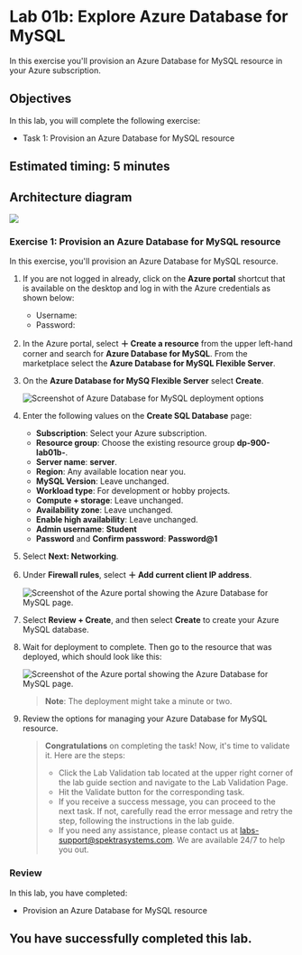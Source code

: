 # Lab 01b: Explore Azure Database for MySQL

In this exercise you'll provision an Azure Database for MySQL resource in your Azure subscription.

## Objectives

In this lab, you will complete the following exercise:

+ Task 1: Provision an Azure Database for MySQL resource
  
## Estimated timing: 5 minutes

## Architecture diagram

![](../images/az900lab22.png)

### Exercise 1: Provision an Azure Database for MySQL resource

In this exercise, you'll provision an Azure Database for MySQL resource.

1. If you are not logged in already, click on the **Azure portal** shortcut that is available on the desktop and log in with the Azure credentials as shown below:
  
   - Username: <inject key="Username" enableCopy="false" />
   - Password: <inject key="Password" enableCopy="false" />

1. In the Azure portal, select **&#65291; Create a resource** from the upper left-hand corner and search for **Azure Database for MySQL**. From the marketplace select the **Azure Database for MySQL Flexible Server**.
 
1. On the **Azure Database for MySQ Flexible Server** select **Create**.
    
    ![Screenshot of Azure Database for MySQL deployment options](images/DP-900-01.png)

1. Enter the following values on the **Create SQL Database** page:
    - **Subscription**: Select your Azure subscription.
    - **Resource group**: Choose the existing resource group **dp-900-lab01b-<inject key="DeploymentID" enableCopy="false"/>**.
    - **Server name**: **server<inject key="DeploymentID" enableCopy="false" />**.
    - **Region**: Any available location near you.
    - **MySQL Version**: Leave unchanged.
    - **Workload type**: For development or hobby projects.
    - **Compute + storage**: Leave unchanged.
    - **Availability zone**: Leave unchanged.
    - **Enable high availability**: Leave unchanged.
    - **Admin username**: **Student**
    - **Password** and **Confirm password**: **Password@1**

1. Select **Next: Networking**.

1. Under **Firewall rules**, select **&#65291; Add current client IP address**.

   ![Screenshot of the Azure portal showing the Azure Database for MySQL page.](images/DP-900-firewall.png)

1. Select **Review + Create**, and then select **Create** to create your Azure MySQL database.

1. Wait for deployment to complete. Then go to the resource that was deployed, which should look like this:

   ![Screenshot of the Azure portal showing the Azure Database for MySQL page.](images/DP-900-resource.png)
    
   >**Note**: The deployment might take a minute or two.

1. Review the options for managing your Azure Database for MySQL resource.

    > **Congratulations** on completing the task! Now, it's time to validate it. Here are the steps:
    > - Click the Lab Validation tab located at the upper right corner of the lab guide section and navigate to the Lab Validation Page.
    > - Hit the Validate button for the corresponding task.
    > - If you receive a success message, you can proceed to the next task. If not, carefully read the error message and retry the step, following the instructions in the lab guide.
    > - If you need any assistance, please contact us at labs-support@spektrasystems.com. We are available 24/7 to help you out.

### Review
In this lab, you have completed:
- Provision an Azure Database for MySQL resource
  
## You have successfully completed this lab.
